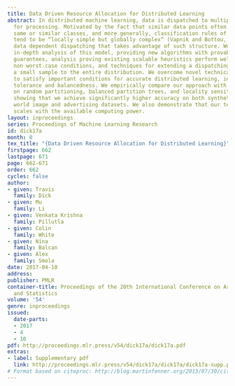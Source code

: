 ```yaml
---
title: Data Driven Resource Allocation for Distributed Learning
abstract: In distributed machine learning, data is dispatched to multiple machines
  for processing. Motivated by the fact that similar data points often belong to the
  same or similar classes, and more generally, classification rules of high accuracy
  tend to be “locally simple but globally complex” (Vapnik and Bottou, 1993), we propose
  data dependent dispatching that takes advantage of such structure. We present an
  in-depth analysis of this model, providing new algorithms with provable worst-case
  guarantees, analysis proving existing scalable heuristics perform well in natural
  non worst-case conditions, and techniques for extending a dispatching rule from
  a small sample to the entire distribution. We overcome novel technical challenges
  to satisfy important conditions for accurate distributed learning, including fault
  tolerance and balancedness. We empirically compare our approach with baselines based
  on random partitioning, balanced partition trees, and locality sensitive hashing,
  showing that we achieve significantly higher accuracy on both synthetic and real
  world image and advertising datasets. We also demonstrate that our technique strongly
  scales with the available computing power.
layout: inproceedings
series: Proceedings of Machine Learning Research
id: dick17a
month: 0
tex_title: "{Data Driven Resource Allocation for Distributed Learning}"
firstpage: 662
lastpage: 671
page: 662-671
order: 662
cycles: false
author:
- given: Travis
  family: Dick
- given: Mu
  family: Li
- given: Venkata Krishna
  family: Pillutla
- given: Colin
  family: White
- given: Nina
  family: Balcan
- given: Alex
  family: Smola
date: 2017-04-10
address: 
publisher: PMLR
container-title: Proceedings of the 20th International Conference on Artificial Intelligence
  and Statistics
volume: '54'
genre: inproceedings
issued:
  date-parts:
  - 2017
  - 4
  - 10
pdf: http://proceedings.mlr.press/v54/dick17a/dick17a.pdf
extras:
- label: Supplementary pdf
  link: http://proceedings.mlr.press/v54/dick17a/dick17a/dick17a-supp.pdf
# Format based on citeproc: http://blog.martinfenner.org/2013/07/30/citeproc-yaml-for-bibliographies/
---
```

